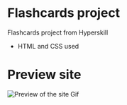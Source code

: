# Flashcards project
 Flashcards project from Hyperskill

- HTML and CSS used

# Preview site
![Preview of the site Gif](../flashcards/preview.gif "Website interaction")